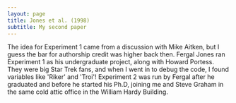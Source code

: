 ```yaml
---
layout: page
title: Jones et al. (1998)
subtitle: My second paper
---
```


The idea for Experiment 1 came from a discussion with Mike Aitken, but I guess the bar for authorship credit
was higher back then. Fergal Jones ran Experiment 1 as his undergraduate project, along with Howard Portess.
They were big Star Trek fans, and when I went in to debug the code, I found variables like 'Riker' and 'Troi'!
Experiment 2 was run by Fergal after he graduated and before he started his Ph.D, joining me and Steve Graham
in the same cold attic office in the William Hardy Building.
